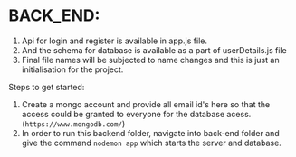 # BACK_END:

1. Api for login and register is available in app.js file.
2. And the schema for database is available as a part of userDetails.js file
3. Final file names will be subjected to name changes and this is just an initialisation for the project.

Steps to get started:
1. Create a mongo account and provide all email id's here so that the access could be granted to everyone for the database acess. (`https://www.mongodb.com/`)
2. In order to run this backend folder, navigate into back-end folder and give the command `nodemon app` which starts the server and database.